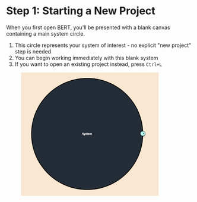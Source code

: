 # Step 1: Starting a New Project

When you first open BERT, you'll be presented with a blank canvas containing a main system circle.

1. This circle represents your system of interest - no explicit "new project" step is needed
2. You can begin working immediately with this blank system
3. If you want to open an existing project instead, press `Ctrl+L`

<figure><img src="../../.gitbook/assets/bert_open.png" alt="" width="371"><figcaption></figcaption></figure>

